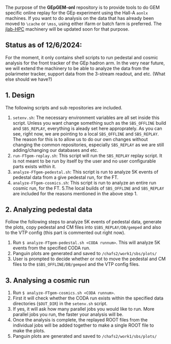 The purpose of the **GEpGEM-onl** repository is to provide tools to do GEM specific online replay for the GEp experiment using the Hall-A `aonlx` machines. If you want to do analysis on the data that has already been moved to `\cache` or `\mss`, using either ifarm or batch farm is preferred. The [jlab-HPC](https://github.com/provakar1994/jlab-HPC.git) machinery will be updated soon for that purpose.

## Status as of 12/6/2024:
For the moment, it only contains shell scripts to run pedestal and cosmic analysis for the front tracker of the GEp hadron arm. In the very near future, we will extend the machinery to be able to analyze the data from the polarimeter tracker, support data from the 3-stream readout, and etc. (What else should we have?)

## 1. Design
The following scripts and sub repositories are included.
1. `setenv.sh`: The necessary environment variables are all set inside this script. Unless you want change something such as the `SBS_OFFLINE` build and `SBS_REPLAY`, everything is aleady set here approprately. As you can see, right now, we are pointing to a local `SBS_OFFLINE` and `SBS_REPLAY`. The reason for this is to allow us to do our own changes without changing the common repositories, especially `SBS_REPLAY` as we are still adding/changing our databases and etc. 
2. `run-FTgem-replay.sh`: This script will run the `SBS_REPLAY` replay script. It is not meant to be run by itself by the user and no user configurable parts exists within it.
3. `analyze-FTgem-pedestal.sh`: This script is run to analyze 5K events of pedestal data from a give pedestal run, for the FT.
4. `analyze-FTgem-cosmics.sh`: This script is run to analyze an entire run cosmic run, for the FT.
5.The local builds of `SBS_OFFLINE` and `SBS_REPLAY` are included for the reasons mentioned in the above step 1.

## 2. Analyzing pedestal data
Follow the following steps to analyze 5K events of pedestal data, generate the plots, copy pedestal and CM files into `$SBS_REPLAY/DB/gemped` and also to the VTP config (this part is commented out right now).
1. Run `$ analyze-FTgem-pedestal.sh <CODA runnum>`. This will analyze 5K events from the specified CODA run.
2. Panguin  plots are generated and saved to `/chafs2/work1/sbs/plots/`
3. User is prompted to decide whether or not to move the pedestal and CM files to the `$SBS_OFFLINE/DB/gemped` and the VTP config files.

## 3. Analysing a cosmic run
1. Run `$ analyze-FTgem-cosmics.sh <CODA runnum>`. 
2. First it will check whether the CODA run exists within the specified data directories (`$OUT_DIR`) in the `setenv.sh` script. 
3. If yes, it will ask how many parallel jobs you would like to run. More parallel jobs you run, the faster your analysis will be. 
4. Once the analysis is complete, the replayed ROOT files from the individual jobs will be added together to make a single ROOT file to make the plots.
5. Panguin  plots are generated and saved to `/chafs2/work1/sbs/plots/`
